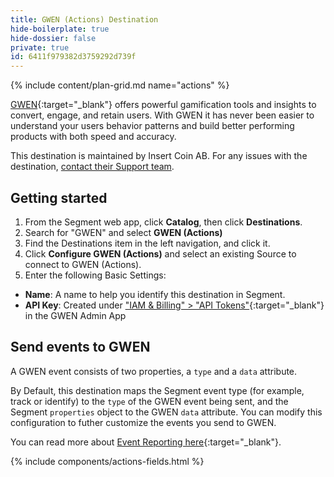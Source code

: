 ```yaml
---
title: GWEN (Actions) Destination
hide-boilerplate: true
hide-dossier: false
private: true
id: 6411f979382d3759292d739f
---
```


{% include content/plan-grid.md name="actions" %}

[GWEN](https://gwenplatform.com/?utm_source=segmentio&utm_medium=docs&utm_campaign=partners){:target="_blank"} offers powerful gamification tools and insights to convert, engage, and retain users. With GWEN it has never been easier to understand your users behavior patterns and build better performing products with both speed and accuracy.

This destination is maintained by Insert Coin AB. For any issues with the destination, [contact their Support team](mailto:support@gwenplatform.com).

## Getting started

1. From the Segment web app, click **Catalog**, then click **Destinations**.
2. Search for "GWEN" and select **GWEN (Actions)**
3. Find the Destinations item in the left navigation, and click it.
4. Click **Configure GWEN (Actions)** and select an existing Source to connect to GWEN (Actions).
5. Enter the following Basic Settings:

- **Name**: A name to help you identify this destination in Segment.
- **API Key**: Created under ["IAM & Billing" > "API Tokens"](https://app.gwenplatform.com/iam/api-token){:target="_blank"} in the GWEN Admin App

## Send events to GWEN

A GWEN event consists of two properties, a `type` and a `data` attribute.

By Default, this destination maps the Segment event type (for example, track or identify) to the `type` of the GWEN event being sent, and the Segment `properties` object to the GWEN `data` attribute. You can modify this configuration to futher customize the events you send to GWEN.

You can read more about [Event Reporting here](https://app.gwenplatform.com/docs/event-reporting){:target="_blank"}.

{% include components/actions-fields.html %}
